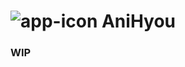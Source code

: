 # ![app-icon](https://github.com/axiel7/AniHyou/blob/main/AniHyou/Assets.xcassets/AppIcon.appiconset/AniHyou%20logo%2040.png) AniHyou

### WIP

